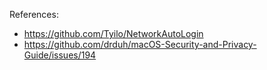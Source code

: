 References:

* https://github.com/Tyilo/NetworkAutoLogin
* https://github.com/drduh/macOS-Security-and-Privacy-Guide/issues/194
